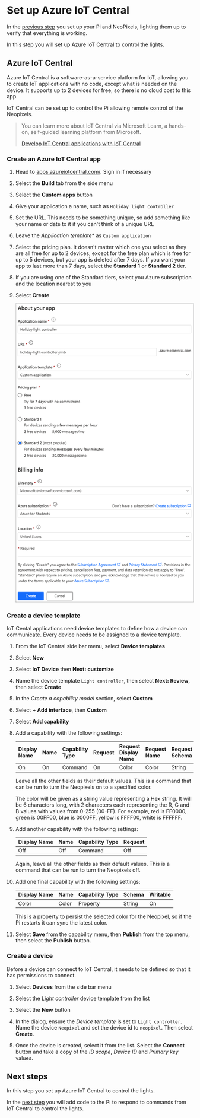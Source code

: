 # Set up Azure IoT Central

In the [previous step](./set-up-neopixels) you set up your Pi and NeoPixels, lighting them up to verify that everything is working.

In this step you will set up Azure IoT Central to control the lights.

## Azure IoT Central

Azure IoT Central is a software-as-a-service platform for IoT, allowing you to create IoT applications with no code, except what is needed on the device. It supports up to 2 devices for free, so there is no cloud cost to this app.

IoT Central can be set up to control the Pi allowing remote control of the Neopixels.

> You can learn more about IoT Central via Microsoft Learn, a hands-on, self-guided learning platform from Microsoft.
>
> [Develop IoT Central applications with IoT Central](https://docs.microsoft.com/learn/paths/develop-iot-solutions-with-azure-iot-central/?WT.mc_id=academic-10672-jabenn)

### Create an Azure IoT Central app

1. Head to [apps.azureiotcentral.com/](https://apps.azureiotcentral.com/?WT.mc_id=academic-10672-jabenn). Sign in if necessary

1. Select the **Build** tab from the side menu

1. Select the **Custom apps** button

1. Give your application a name, such as `Holiday light controller`

1. Set the URL. This needs to be something unique, so add something like your name or date to it if you can't think of a unique URL

1. Leave the *Application template** as `Custom application`

1. Select the pricing plan. It doesn't matter which one you select as they are all free for up to 2 devices, except for the free plan which is free for up to 5 devices, but your app is deleted after 7 days. If you want your app to last more than 7 days, select the **Standard 1** or **Standard 2** tier.

1. If you are using one of the Standard tiers, select you Azure subscription and the location nearest to you

1. Select **Create**

    ![The IoT central settings](../images/iot-central-app-setup.png)

### Create a device template

IoT Cental applications need device templates to define how a device can communicate. Every device needs to be assigned to a device template.

1. From the IoT Central side bar menu, select **Device templates**

1. Select **New**

1. Select **IoT Device** then **Next: customize**

1. Name the device template `Light controller`, then select **Next: Review**, then select **Create**

1. In the *Create a capability model* section, select **Custom**

1. Select **+ Add interface**, then **Custom**

1. Select **Add capability**

1. Add a capability with the following settings:

    | Display Name | Name | Capability Type | Request | Request Display Name | Request Name | Request Schema |
    | ------------ | ---- | --------------- | ------- | -------------------- | ------------ | -------------- |
    | On           | On   | Command         | On      | Color                | Color        | String         |

    Leave all the other fields as their default values. This is a command that can be run to turn the Neopixels on to a specified color.

    The color will be given as a string value representing a Hex string. It will be 6 characters long, with 2 characters each representing the R, G and B values with values from 0-255 (00-FF). For example, red is FF0000, green is 00FF00, blue is 0000FF, yellow is FFFF00, white is FFFFFF.

1. Add another capability with the following settings:

    | Display Name | Name | Capability Type | Request |
    | ------------ | ---- | --------------- | ------- |
    | Off          | Off  | Command         | Off     |

    Again, leave all the other fields as their default values. This is a command that can be run to turn the Neopixels off.

1. Add one final capability with the following settings:

    | Display Name | Name  | Capability Type | Schema  | Writable |
    | ------------ | ----- | --------------- | ------- | -------- |
    | Color        | Color | Property        | String  | On       |

    This is a property to persist the selected color for the Neopixel, so if the Pi restarts it can sync the latest color.

1. Select **Save** from the capability menu, then **Publish** from the top menu, then select the **Publish** button.

### Create a device

Before a device can connect to IoT Central, it needs to be defined so that it has permissions to connect.

1. Select **Devices** from the side bar menu

1. Select the *Light controller* device template from the list

1. Select the **New** button

1. In the dialog, ensure the *Device template* is set to `Light controller`. Name the device `Neopixel` and set the device id to `neopixel`. Then select **Create**.

1. Once the device is created, select it from the list. Select the **Connect** button and take a copy of the *ID scope*, *Device ID* and *Primary key* values.

## Next steps

In this step you set up Azure IoT Central to control the lights.

In the [next step](./control-pi-iot-central.md) you will add code to the Pi to respond to commands from IoT Central to control the lights.
